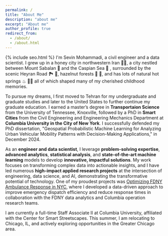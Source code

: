 ```yaml
---
permalink: /
title: "About Me"
description: "about me"
excerpt: "About me"
author_profile: true
redirect_from: 
  - /about/
  - /about.html
---
```

{% include seo.html %}
I'm Sevin Mohammadi, a civil engineer and a data scientist. I grew up in a honey city in northwestern Iran 🍯🐝, a city nestled between Mount Sabalan 🗻 and the Caspian Sea 🌊 , surrounded by the scenic Heyran Road 🏞 🍃, hazelnut forests 🌳 🌰, and has lots of natural hot springs ♨ 🏊‍♀️ all of which shaped many of my cherished childhood memories.

To pursue my dreams, I first moved to Tehran for my undergraduate and graduate studies and later to the United States to further continue my graduate education. I earned a master’s degree in **Transportaion Science** from the University of Tennessee, Knoxville, followed by a PhD in **Smart Cities** from the Civil Engineering and Engineering Mechanics Department at **Columbia University in the City of New York**. I successfully defended my PhD dissertation, "Geospatial Probabilistic Machine Learning for Analyzing Urban Vehicular Mobility Patterns with Decision-Making Applications," in December 2024.


As an **engineer and data scientist**, I leverage **problem-solving expertise**, **advanced analytics**, **statistical analysis**, and **state-of-the-art machine learning** models to develop **innovative, impactful solutions**. My work focuses on transforming complex data into actionable insights, and I have led numerous **high-impact applied research projects** at the intersection of engineering, data science, and AI, demonstrating the transformative potential of technology. One of my proudest projects was [Optimizing FDNY Ambulance Response in NYC](https://www.engineering.columbia.edu/about/news/optimizing-fdny-ambulance-response), where I developed a data-driven approach to improve emergency dispatch efficiency and reduce response times in collaboration with the FDNY data analytics and Columbia operation research teams.

I am currently a full-time Staff Associate II at Columbia University, affiliated with the Center for Smart Streetscapes. This summer, I am relocating to Chicago, IL, and actively exploring opportunities in the Greater Chicago area.
